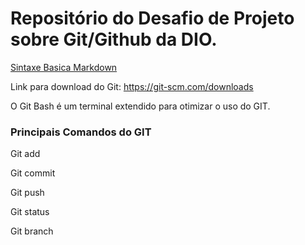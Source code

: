 # Repositório do Desafio de Projeto sobre Git/Github da DIO.

[Sintaxe Basica Markdown](https://www.markdownguide.org/getting-started/)

Link para download do Git: https://git-scm.com/downloads

O Git Bash é um terminal extendido para otimizar o uso do GIT.

### Principais Comandos do GIT

Git add

Git commit

Git push

Git status

Git branch
